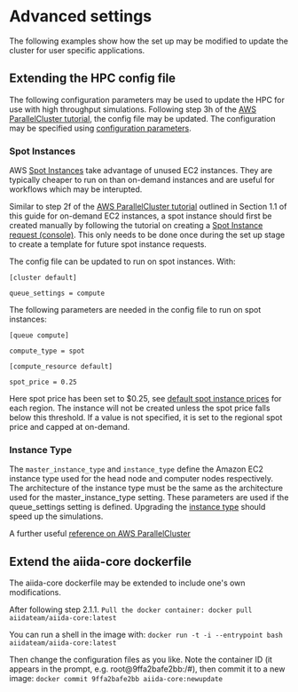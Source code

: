 # Advanced settings

The following examples show how the set up may be modified to update the cluster for user specific applications.

## Extending the HPC config file

The following configuration parameters may be used to update the HPC for use with high throughput simulations. Following step 3h of the [AWS ParallelCluster tutorial](https://www.hpcworkshops.com/03-hpc-aws-parallelcluster-workshop.html), the config file may be updated. The configuration may be specified using [configuration parameters](https://docs.aws.amazon.com/parallelcluster/latest/ug/cluster-definition.html).

### Spot Instances
AWS [Spot Instances](https://docs.aws.amazon.com/AWSEC2/latest/UserGuide/using-spot-instances.html) take advantage of unused EC2 instances. They are typically cheaper to run on than on-demand instances and are useful for workflows which may be interupted. 

Similar to step 2f of the [AWS ParallelCluster tutorial](https://www.hpcworkshops.com/03-hpc-aws-parallelcluster-workshop.html) outlined in Section 1.1 of this guide for on-demand EC2 instances, a spot instance should first be created manually by following the tutorial on creating a [Spot Instance request (console)](https://docs.aws.amazon.com/AWSEC2/latest/UserGuide/spot-requests.html#using-spot-instances-request). This only needs to be done once during the set up stage to create a template for future spot instance requests. 

The config file can be updated to run on spot instances. With: 

```
[cluster default]

queue_settings = compute
```
The following parameters are needed in the config file to run on spot instances: 

```
[queue compute]

compute_type = spot
```


```
[compute_resource default]

spot_price = 0.25
```
Here spot price has been set to $0.25, see [default spot instance prices](https://aws.amazon.com/ec2/spot/pricing/) for each region. The instance will not be created unless the spot price falls below this threshold. If a value is not specified, it is set to the regional spot price and capped at on-demand.   

### Instance Type

The `master_instance_type` and `instance_type` define the Amazon EC2 instance type used for the head node and computer nodes respectively. The architecture of the instance type must be the same as the architecture used for the master_instance_type setting. These parameters are used if the queue_settings setting is defined. Upgrading the [instance type](https://aws.amazon.com/ec2/instance-types/) should speed up the simulations. 



A further useful [reference on AWS ParallelCluster](https://jiaweizhuang.github.io/blog/aws-hpc-guide/)


## Extend the aiida-core dockerfile

The aiida-core dockerfile may be extended to include one's own modifications.

After following step 2.1.1. `Pull the docker container: docker pull aiidateam/aiida-core:latest`

You can run a shell in the image with: `docker run -t -i --entrypoint bash aiidateam/aiida-core:latest`

Then change the configuration files as you like. Note the container ID (it appears in the prompt, e.g. root@9ffa2bafe2bb:/#), then commit it to a new image: `docker commit 9ffa2bafe2bb aiida-core:newupdate`


